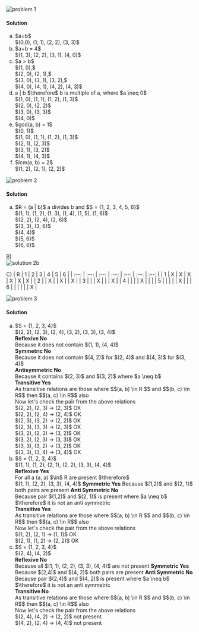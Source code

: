 ![problem 1](https://github.com/cpp-rakesh/discrete_mathematics_and_its_applications/blob/master/chapter_9_relations/9.1_relations_and_their_properties/repo/problem_1.png)

#### Solution
<ol type="a">
  <li>
    $a=b$ <br/>
    $(0,0), (1, 1), (2, 2), (3, 3)$
  </li>
  <li>
    $a+b = 4$ <br/>
    $(1, 3), (2, 2), (3, 1), (4, 0)$
  </li>
  <li>
    $a > b$ <br/>
    $(1, 0),$ <br/>
    $(2, 0), (2, 1),$ <br/>
    $(3, 0), (3, 1), (3, 2),$ <br/> 
    $(4, 0), (4, 1), (4, 2), (4, 3)$
  </li>
  <li>
    a | b $\therefore$ b is multiple of a, where $a \neq 0$ <br/>
    $(1, 0), (1, 1), (1, 2), (1, 3)$ <br/>
    $(2, 0), (2, 2)$ <br/>
    $(3, 0), (3, 3)$ <br/>
    $(4, 0)$
  </li>
  <li>
    $gcd(a, b) = 1$ <br/>
    $(0, 1)$ <br/>
    $(1, 0), (1, 1), (1, 2), (1, 3)$ <br/>
    $(2, 1), (2, 3)$ <br/>
    $(3, 1), (3, 2)$ <br/>
    $(4, 1), (4, 3)$    
  </li>
  <li>
    $lcm(a, b) = 2$ <br/>
    $(1, 2), (2, 1), (2, 2)$
  </li>
</ol>

![problem 2](https://github.com/cpp-rakesh/discrete_mathematics_and_its_applications/blob/master/chapter_9_relations/9.1_relations_and_their_properties/repo/problem_2.png)

#### Solution
<ol type="a">
  <li>
    $R = (a | b)$ a divides b and $S = {1, 2, 3, 4, 5, 6}$ <br/>
    $(1, 1), (1, 2), (1, 3), (1, 4), (1, 5), (1, 6)$ <br/>
    $(2, 2), (2, 4), (2, 6)$ <br/>
    $(3, 3), (3, 6)$ <br/>
    $(4, 4)$ <br/>
    $(5, 6)$ <br/>
    $(6, 6)$
  </li>
</ol>

B) \
![solution 2b](https://github.com/cpp-rakesh/discrete_mathematics_and_its_applications/blob/master/chapter_9_relations/9.1_relations_and_their_properties/repo/solution_2_b.jpg)

C)
| R | 1 | 2 | 3 | 4 | 5 | 6 |
| :--: | :--: | :--: | :--: | :--: | :--: | :--: |
| 1 | X | X | X | X | X | X |
| 2 |   | X |   | X |   | X |
| 3 |   |   | X |   |   | X |
| 4 |   |   |   | X |   |   |
| 5 |   |   |   |   | X |   |
| 6 |   |   |   |   |   | X |

![problem 3](https://github.com/cpp-rakesh/discrete_mathematics_and_its_applications/blob/master/chapter_9_relations/9.1_relations_and_their_properties/repo/problem_3.png)
#### Solution
<ol type="a">
  <li>
    $S = {1, 2, 3, 4}$ <br/>
    $(2, 2), (2, 3), (2, 4), (3, 2), (3, 3), (3, 4)$ <br/>
    <b>Reflexive No</b> <br/>
    Because it does not contain $(1, 1), (4, 4)$ <br/>
    <b>Symmetric No</b> <br/>
    Because it does not contain $(4, 2)$ for $(2, 4)$ and $(4, 3)$ for $(3, 4)$ </br>
    <b>Antisymmetric No</b> <br/>
    Because it contains $(2, 3)$ and $(3, 2)$ where $a \neq b$ <br/>
    <b>Transitive Yes</b> <br/>
    As transitive relations are those where $$(a, b) \in R $$ and $$(b, c) \in R$$ then $$(a, c) \in R$$ also <br/>
    Now let's check the pair from the above relations <br/>
    $(2, 2), (2, 3) -> (2, 3)$ OK <br/>
    $(2, 2), (2, 4) -> (2, 4)$ OK <br/>
    $(2, 3), (3, 2) -> (2, 2)$ OK <br/>
    $(2, 3), (3, 3) -> (2, 3)$ OK <br/>
    $(3, 2), (2, 2) -> (3, 2)$ OK <br/>
    $(3, 2), (2, 3) -> (3, 3)$ OK <br/>
    $(3, 3), (3, 2) -> (3, 2)$ OK <br/>
    $(3, 3), (3, 4) -> (3, 4)$ OK <br/> 
  </li>
  <li>
    $S = {1, 2, 3, 4}$ <br/>
    $(1, 1), (1, 2), (2, 1), (2, 2), (3, 3), (4, 4)$ <br/>
    <b>Reflexive Yes</b> <br/>
    For all a (a, a) $\in$ R are present $\therefore$<br/>
    $(1, 1), (2, 2), (3, 3), (4, 4)$
    <b>Symmetric Yes</b>
    Because $(1,2)$ and $(2, 1)$ both pairs are present
    <b>Anti Symmetric No</b> </br>
    Because pair $(1,2)$ and $(2, 1)$ is present where $a \neq b$ $\therefore$ it is not an anti symmetric </br>
    <b>Transitive Yes</b> </br>
    As transitive relations are those where $$(a, b) \in R $$ and $$(b, c) \in R$$ then $$(a, c) \in R$$ also <br/>
    Now let's check the pair from the above relations <br/>
    $(1, 2), (2, 1) -> (1, 1)$ OK <br/>
    $(2, 1), (1, 2) -> (2, 2)$ OK <br/>
  </li>
  <li>
    $S = {1, 2, 3, 4}$ <br/>
    $(2, 4), (4, 2)$ <br/>
    <b>Reflexive No</b> <br/>
    Because all $(1, 1), (2, 2), (3, 3), (4, 4)$ are not present
    <b>Symmetric Yes</b>
    Because $(2,4)$ and $(4, 2)$ both pairs are present
    <b>Anti Symmetric No</b> </br>
    Because pair $(2,4)$ and $(4, 2)$ is present where $a \neq b$ $\therefore$ it is not an anti symmetric </br>
    <b>Transitive No</b> </br>
    As transitive relations are those where $$(a, b) \in R $$ and $$(b, c) \in R$$ then $$(a, c) \in R$$ also <br/>
    Now let's check the pair from the above relations <br/>
    $(2, 4), (4, 2) -> (2, 2)$ not present <br/>
    $(4, 2), (2, 4) -> (4, 4)$ not present <br/>
  </li>
</ol>
